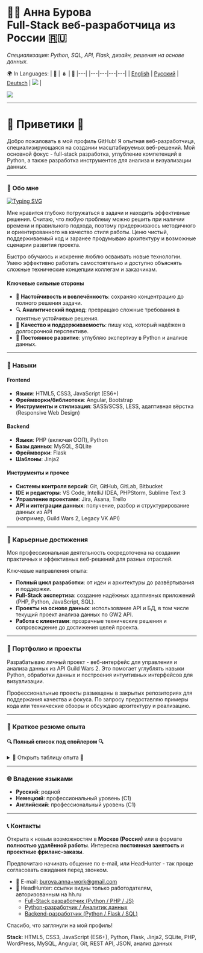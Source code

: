 # 👩‍💻 Анна Бурова <br> Full-Stack веб-разработчица из России 🇷🇺

*Специализация: Python, SQL, API, Flask, дизайн, решения на основе данных.*

🌍 In Languages:
| 💂 | 🪆 | 🥨 |---|
|---|---|---|---|
| [English](README.md) | [Русский](README.ru.md) | [Deutsch](README.de.md) | <img src="https://visitor-badge.laobi.icu/badge?page_id=AnnaBurova.AnnaBurova&" /> |

<img src="https://github-readme-stats.vercel.app/api/top-langs?username=annaburova&show_icons=true&locale=en&layout=compact" />

---

# 🦎 Приветики 👋

Добро пожаловать в мой профиль GitHub!
Я опытная веб-разработчица, специализирующаяся на создании масштабируемых веб-решений.
Мой основной фокус - full-stack разработка, углубление компетенций в Python, а также разработка инструментов для анализа и визуализации данных.

---

### 🚀 Обо мне

[![Typing SVG](https://readme-typing-svg.herokuapp.com?color=%2336BCF7&lines=Full-Stack+Web+Developer)](https://git.io/typing-svg)

Мне нравится глубоко погружаться в задачи и находить эффективные решения.
Считаю, что любую проблему можно решить при наличии времени и правильного подхода, поэтому придерживаюсь методичного и ориентированного на качество стиля работы.
Ценю чистый, поддерживаемый код и заранее продумываю архитектуру и возможные сценарии развития проекта.

Быстро обучаюсь и искренне люблю осваивать новые технологии.
Умею эффективно работать самостоятельно и доступно объяснять сложные технические концепции коллегам и заказчикам.

#### Ключевые сильные стороны

- 🎯 **Настойчивость и вовлечённость**: сохраняю концентрацию до полного решения задачи.
- 🔍 **Аналитический подход**: превращаю сложные требования в понятные устойчивые решения.
- 🎨 **Качество и поддерживаемость**: пишу код, который надёжен в долгосрочной перспективе.
- 🧠 **Постоянное развитие**: углубляю экспертизу в Python и анализе данных.

---

### 🔧 Навыки

#### Frontend

- **Языки**: HTML5, CSS3, JavaScript (ES6+)
- **Фреймворки/библиотеки**: Angular, Bootstrap
- **Инструменты и стилизация**: SASS/SCSS, LESS, адаптивная вёрстка (Responsive Web Design)

#### Backend

- **Языки**: PHP (включая ООП), Python
- **Базы данных**: MySQL, SQLite
- **Фреймворки**: Flask
- **Шаблоны**: Jinja2

#### Инструменты и прочее

- **Системы контроля версий**: Git, GitHub, GitLab, Bitbucket
- **IDE и редакторы**: VS Code, IntelliJ IDEA, PHPStorm, Sublime Text 3
- **Управление проектами**: Jira, Asana, Trello
- **API и интеграции данных**: получение, разбор и структурирование данных из API  
(например, Guild Wars 2, Legacy VK API)

---

### 💼 Карьерные достижения

Моя профессиональная деятельность сосредоточена на создании практичных и эффективных веб-решений для разных отраслей.

Ключевые направления опыта:
- **Полный цикл разработки**: от идеи и архитектуры до развёртывания и поддержки.
- **Full-Stack экспертиза**: создание надёжных адаптивных приложений (PHP, Python, JavaScript, SQL).
- **Проекты на основе данных**: использование API и БД, в том числе текущий проект анализа данных по GW2 API.
- **Работа с клиентами**: прозрачные технические решения и сопровождение до достижения целей проекта.

---

### 📂 Портфолио и проекты

Разрабатываю личный проект - веб-интерфейс для управления и анализа данных из API Guild Wars 2.
Это помогает углублять навыки Python, обработки данных и построения интуитивных интерфейсов для визуализации.

Профессиональные проекты размещены в закрытых репозиториях для поддержания качества и фокуса. По запросу предоставляю примеры кода или технические обзоры и обсуждаю архитектуру и реализацию.

---

### 💼 Краткое резюме опыта

#### 🔍 Полный список под спойлером 🔍

<details>
  <summary>🧐 Открыть таблицу опыта 🧐</summary>

  <br/>

  | Период | Должность | Компания | Основные обязанности и достижения |
  | :--- | :--- | :--- | :--- |
  | 06/2023 – по наст. время | **Фриланс-веб-разработчица** | Самозанятость | Разработка и поддержка сайтов;<br>- Личные проекты для расширения навыков |
  | 03/2022 – 05/2023 | **Повышение квалификации** | Самостоятельное обучение | Интенсивное изучение full-stack разработки;<br>- Практика с современными технологиями и фреймворками |
  | 03/2022 – 05/2023 | **Фриланс-веб-разработчица** | Разные заказчики | Разработка для малого бизнеса;<br>- Адаптация решений под требования клиентов |
  | 11/2019 – 02/2022 | **Фриланс-веб-разработчица** | MISA International School of Arts | Разработка и поддержка веб-решений;<br>- Совместная работа над онлайн-присутствием |
  | 09/2018 – 10/2019 | **Разработчица ПО** | MAS Management & Software GmbH | Разработка, проектирование и внедрение;<br>- Создание архитектур и моделей данных |
  | 08/2016 – 04/2018 | **Frontend-разработчица** | CHECK24 Vergleichsportal GmbH | Реализация адаптивного дизайна;<br>- Создание e-mail-шаблонов и функциональное тестирование |
  | 03/2015 – 07/2016 | **Full-Stack разработчица (Frontend & Backend)** | DePauli AG | Frontend: обновление стилей и шаблонов товаров;<br>- Backend: PHP-скрипты для генерации статических страниц |
  | 07/2013 – 02/2015 | **Frontend-разработчица** | Windeln.de GmbH | Тестирование с Selenium;<br>- Создание и стилизация страниц;<br>- Поддержка пользователей |
  | 09/2012 – 09/2014 | **Студентка по направлению  «Веб-разработка»** | SAE Institute Munich | Дипломная программа по веб-разработке;<br>- Основы frontend- и backend-технологий |
  | 09/2008 – 08/2012 | **Техник по ИТ-системам и электронике** | Siemens AG | Администрирование: поддержка рабочих станций и инфраструктуры;<br>- Монтаж, настройка и программирование охранных систем;<br>- Выездной сервис |
</details>

---

### 🌐 Владение языками

- **Русский**: родной
- **Немецкий**: профессиональный уровень (C1)
- **Английский**: профессиональный уровень (C1)

---

### 📞 Контакты

Открыта к новым возможностям в **Москве (Россия)** или в формате **полностью удалённой работы**.
Интересна **постоянная занятость** и **проектные фриланс-заказы**.

Предпочитаю начинать общение по e-mail, или HeadHunter - так проще согласовать ожидания перед звонком.

* 📧 E-mail: [burova.anna+work@gmail.com](mailto:burova.anna+work@gmail.com)
* 💼 HeadHunter: ссылки видны только работодателям, авторизованным на hh.ru
  - [Full-Stack разработчик (Python / PHP / JS)](https://hh.ru/resume/4ab52498ff0f8e14fe0039ed1f354d4f4f5774)
  - [Python-разработчик / Аналитик данных](https://hh.ru/resume/f40801c4ff0f8e7e9d0039ed1f785758435539)
  - [Backend-разработчик (Python / Flask / SQL)](https://hh.ru/resume/0ccd9082ff0f8e818c0039ed1f6b7470716469)

Спасибо, что заглянули на мой профиль!

**Stack**: HTML5, CSS3, JavaScript (ES6+), Python, Flask, Jinja2, SQLite, PHP, WordPress, MySQL, Angular, Git, REST API, JSON, анализ данных
